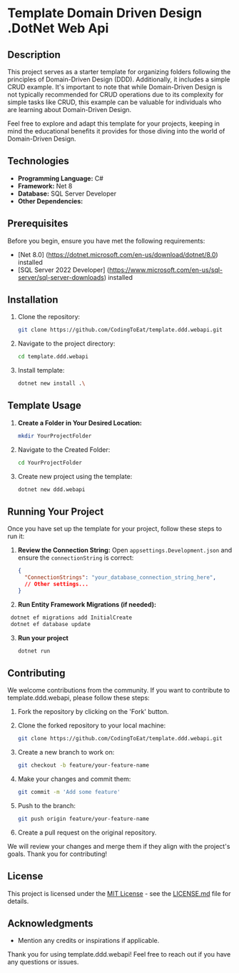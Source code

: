 # Template Domain Driven Design .DotNet Web Api

## Description

This project serves as a starter template for organizing folders following the principles of Domain-Driven Design (DDD). Additionally, it includes a simple CRUD example. It's important to note that while Domain-Driven Design is not typically recommended for CRUD operations due to its complexity for simple tasks like CRUD, this example can be valuable for individuals who are learning about Domain-Driven Design.

Feel free to explore and adapt this template for your projects, keeping in mind the educational benefits it provides for those diving into the world of Domain-Driven Design.

## Technologies

- **Programming Language:** C#
- **Framework:** Net 8
- **Database:** SQL Server Developer
- **Other Dependencies:** 

## Prerequisites

Before you begin, ensure you have met the following requirements:

- [Net 8.0] (https://dotnet.microsoft.com/en-us/download/dotnet/8.0) installed
- [SQL Server 2022 Developer] (https://www.microsoft.com/en-us/sql-server/sql-server-downloads) installed

## Installation

1. Clone the repository:

    ```bash
    git clone https://github.com/CodingToEat/template.ddd.webapi.git
    ```

2. Navigate to the project directory:

    ```bash
    cd template.ddd.webapi
    ```

3. Install template:

    ```bash
    dotnet new install .\
    ```
## Template Usage

1. **Create a Folder in Your Desired Location:**
   
   ```bash
   mkdir YourProjectFolder
   ```

2. Navigate to the Created Folder:

    ```bash
   cd YourProjectFolder
   ```
    
3. Create new project using the template:

    ```bash
   dotnet new ddd.webapi
   ```

## Running Your Project

Once you have set up the template for your project, follow these steps to run it:

1. **Review the Connection String:**
   Open `appsettings.Development.json` and ensure the `connectionString` is correct:

   ```json
   {
     "ConnectionStrings": "your_database_connection_string_here",
     // Other settings...
   }
   ```
2. **Run Entity Framework Migrations (if needed):**

  ```bash
   dotnet ef migrations add InitialCreate
   dotnet ef database update
   ```
   
3. **Run your project**

   ```bash
   dotnet run
   ```

## Contributing

We welcome contributions from the community. If you want to contribute to template.ddd.webapi, please follow these steps:

1. Fork the repository by clicking on the 'Fork' button.
2. Clone the forked repository to your local machine:

    ```bash
    git clone https://github.com/CodingToEat/template.ddd.webapi.git
    ```

3. Create a new branch to work on:

    ```bash
    git checkout -b feature/your-feature-name
    ```

4. Make your changes and commit them:

    ```bash
    git commit -m 'Add some feature'
    ```

5. Push to the branch:

    ```bash
    git push origin feature/your-feature-name
    ```

6. Create a pull request on the original repository.

We will review your changes and merge them if they align with the project's goals. Thank you for contributing!

## License

This project is licensed under the [MIT License](LICENSE.md) - see the [LICENSE.md](LICENSE.md) file for details.

## Acknowledgments

- Mention any credits or inspirations if applicable.

Thank you for using template.ddd.webapi! Feel free to reach out if you have any questions or issues.

